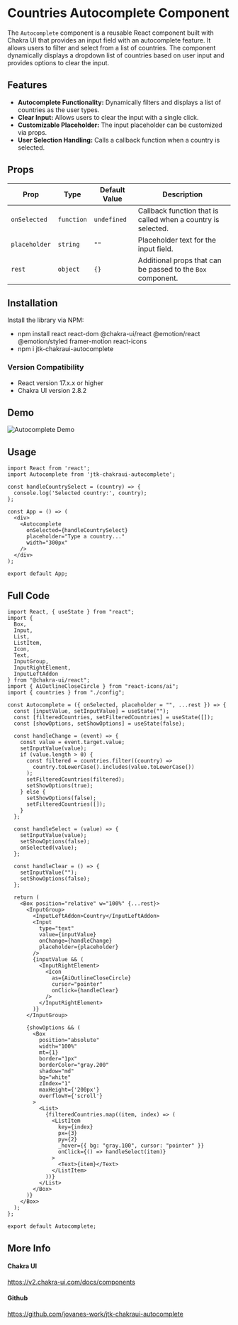  # Countries Autocomplete Component

The `Autocomplete` component is a reusable React component built with Chakra UI that provides an input field with an autocomplete feature. It allows users to filter and select from a list of countries. The component dynamically displays a dropdown list of countries based on user input and provides options to clear the input.

## Features

- **Autocomplete Functionality:** Dynamically filters and displays a list of countries as the user types.
- **Clear Input:** Allows users to clear the input with a single click.
- **Customizable Placeholder:** The input placeholder can be customized via props.
- **User Selection Handling:** Calls a callback function when a country is selected.

## Props

| Prop         | Type       | Default Value | Description                                               |
|--------------|------------|---------------|-----------------------------------------------------------|
| `onSelected` | `function` | `undefined`   | Callback function that is called when a country is selected. |
| `placeholder` | `string`   | `""`          | Placeholder text for the input field.                       |
| `rest`        | `object`   | `{}`          | Additional props that can be passed to the `Box` component.  |

## Installation

Install the library via NPM:
- npm install react react-dom @chakra-ui/react @emotion/react @emotion/styled framer-motion react-icons
- npm i jtk-chakraui-autocomplete

### Version Compatibility
- React version 17.x.x or higher
- Chakra UI version 2.8.2


## Demo
![Autocomplete Demo](https://github.com/jovanes-work/jtk-chakraui-autocomplete/assets/173586194/87dd63a7-8a1c-49bc-a09f-cc210d356f42)


## Usage
~~~
import React from 'react';
import Autocomplete from 'jtk-chakraui-autocomplete';

const handleCountrySelect = (country) => {
  console.log('Selected country:', country);
};

const App = () => (
  <div>
    <Autocomplete 
      onSelected={handleCountrySelect} 
      placeholder="Type a country..." 
      width="300px"
    />
  </div>
);

export default App;
~~~

## Full Code 
~~~
import React, { useState } from "react";
import {
  Box,
  Input,
  List,
  ListItem,
  Icon,
  Text,
  InputGroup,
  InputRightElement,
  InputLeftAddon
} from "@chakra-ui/react";
import { AiOutlineCloseCircle } from "react-icons/ai";
import { countries } from "./config";

const Autocomplete = ({ onSelected, placeholder = "", ...rest }) => {
  const [inputValue, setInputValue] = useState("");
  const [filteredCountries, setFilteredCountries] = useState([]);
  const [showOptions, setShowOptions] = useState(false);

  const handleChange = (event) => {
    const value = event.target.value;
    setInputValue(value);
    if (value.length > 0) {
      const filtered = countries.filter((country) =>
        country.toLowerCase().includes(value.toLowerCase())
      );
      setFilteredCountries(filtered);
      setShowOptions(true);
    } else {
      setShowOptions(false);
      setFilteredCountries([]);
    }
  };

  const handleSelect = (value) => {
    setInputValue(value);
    setShowOptions(false);
    onSelected(value);
  };

  const handleClear = () => {
    setInputValue("");
    setShowOptions(false);
  };

  return (
    <Box position="relative" w="100%" {...rest}>
      <InputGroup>
        <InputLeftAddon>Country</InputLeftAddon>
        <Input
          type="text"
          value={inputValue}
          onChange={handleChange}
          placeholder={placeholder}
        />
        {inputValue && (
          <InputRightElement>
            <Icon
              as={AiOutlineCloseCircle}
              cursor="pointer"
              onClick={handleClear}
            />
          </InputRightElement>
        )}
      </InputGroup>

      {showOptions && (
        <Box
          position="absolute"
          width="100%"
          mt={1}
          border="1px"
          borderColor="gray.200"
          shadow="md"
          bg="white"
          zIndex="1"
          maxHeight={'200px'}
          overflowY={'scroll'}
        >
          <List>
            {filteredCountries.map((item, index) => (
              <ListItem
                key={index}
                px={3}
                py={2}
                _hover={{ bg: "gray.100", cursor: "pointer" }}
                onClick={() => handleSelect(item)}
              >
                <Text>{item}</Text>
              </ListItem>
            ))}
          </List>
        </Box>
      )}
    </Box>
  );
};

export default Autocomplete;
~~~

## More Info

#### Chakra UI 

https://v2.chakra-ui.com/docs/components

#### Github
https://github.com/jovanes-work/jtk-chakraui-autocomplete

